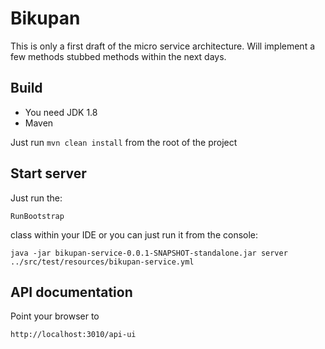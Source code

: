 # Bikupan

This is only a first draft of the micro service architecture. Will implement a few methods stubbed methods within
the next days.

## Build
- You need JDK 1.8
- Maven

Just run `mvn clean install` from the root of the project


## Start server

Just run the:

`RunBootstrap`

class within your IDE or you can just run it from the console:

`java -jar bikupan-service-0.0.1-SNAPSHOT-standalone.jar server ../src/test/resources/bikupan-service.yml`


## API documentation

Point your browser to

`http://localhost:3010/api-ui`

